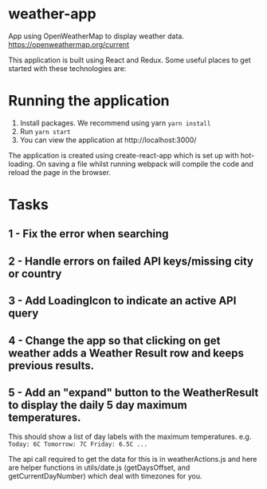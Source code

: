 # weather-app

App using OpenWeatherMap to display weather data.
https://openweathermap.org/current

This application is built using React and Redux. Some useful places to get started with these technologies are:

# Running the application

1. Install packages. We recommend using yarn `yarn install`
2. Run `yarn start`
3. You can view the application at http://localhost:3000/

The application is created using create-react-app which is set up with hot-loading. On saving
a file whilst running webpack will compile the code and reload the page in the browser.

# Tasks

## 1 - Fix the error when searching

## 2 - Handle errors on failed API keys/missing city or country

## 3 - Add LoadingIcon to indicate an active API query

## 4 - Change the app so that clicking on get weather adds a Weather Result row and keeps previous results.

## 5 - Add an "expand" button to the WeatherResult to display the daily 5 day maximum temperatures. 
This should show a list of day labels with the maximum temperatures. e.g.
`Today: 6C Tomorrow: 7C Friday: 6.5C ...`

The api call required to get the data for this is in weatherActions.js and here are helper functions in utils/date.js (getDaysOffset, and getCurrentDayNumber) which deal with timezones for you. 